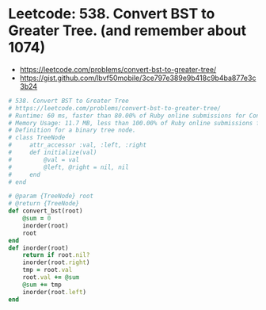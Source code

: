 # Leetcode: 538. Convert BST to Greater Tree. (and remember about 1074)

- https://leetcode.com/problems/convert-bst-to-greater-tree/
- https://gist.github.com/lbvf50mobile/3ce797e389e9b418c9b4ba877e3c3b24

```Ruby
# 538. Convert BST to Greater Tree
# https://leetcode.com/problems/convert-bst-to-greater-tree/
# Runtime: 60 ms, faster than 80.00% of Ruby online submissions for Convert BST to Greater Tree.
# Memory Usage: 11.7 MB, less than 100.00% of Ruby online submissions for Convert BST to Greater Tree.
# Definition for a binary tree node.
# class TreeNode
#     attr_accessor :val, :left, :right
#     def initialize(val)
#         @val = val
#         @left, @right = nil, nil
#     end
# end

# @param {TreeNode} root
# @return {TreeNode}
def convert_bst(root)
    @sum = 0
    inorder(root)
    root
end
def inorder(root)
    return if root.nil?
    inorder(root.right)
    tmp = root.val
    root.val += @sum
    @sum += tmp
    inorder(root.left)
end
```